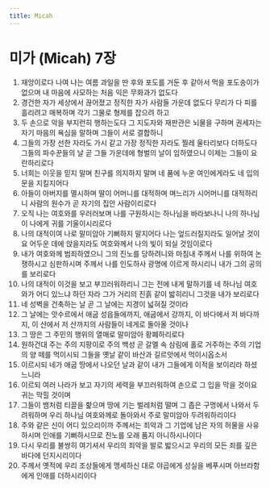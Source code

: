 ```yaml
---
title: Micah
---
```


# 미가 (Micah) 7장
1. 재앙이로다 나여 나는 여름 과일을 딴 후와 포도를 거둔 후 같아서 먹을 포도송이가 없으며 내 마음에 사모하는 처음 익은 무화과가 없도다
1. 경건한 자가 세상에서 끊어졌고 정직한 자가 사람들 가운데 없도다 무리가 다 피를 흘리려고 매복하며 각기 그물로 형제를 잡으려 하고
1. 두 손으로 악을 부지런히 행하는도다 그 지도자와 재판관은 뇌물을 구하며 권세자는 자기 마음의 욕심을 말하며 그들이 서로 결합하니
1. 그들의 가장 선한 자라도 가시 같고 가장 정직한 자라도 찔레 울타리보다 더하도다 그들의 파수꾼들의 날 곧 그들 가운데에 형벌의 날이 임하였으니 이제는 그들이 요란하리로다
1. 너희는 이웃을 믿지 말며 친구를 의지하지 말며 네 품에 누운 여인에게라도 네 입의 문을 지킬지어다
1. 아들이 아버지를 멸시하며 딸이 어머니를 대적하며 며느리가 시어머니를 대적하리니 사람의 원수가 곧 자기의 집안 사람이리로다
1. 오직 나는 여호와를 우러러보며 나를 구원하시는 하나님을 바라보나니 나의 하나님이 나에게 귀를 기울이시리로다
1. 나의 대적이여 나로 말미암아 기뻐하지 말지어다 나는 엎드러질지라도 일어날 것이요 어두운 데에 앉을지라도 여호와께서 나의 빛이 되실 것임이로다
1. 내가 여호와께 범죄하였으니 그의 진노를 당하려니와 마침내 주께서 나를 위하여 논쟁하시고 심판하시며 주께서 나를 인도하사 광명에 이르게 하시리니 내가 그의 공의를 보리로다
1. 나의 대적이 이것을 보고 부끄러워하리니 그는 전에 내게 말하기를 네 하나님 여호와가 어디 있느냐 하던 자라 그가 거리의 진흙 같이 밟히리니 그것을 내가 보리로다
1. 네 성벽을 건축하는 날 곧 그 날에는 지경이 넓혀질 것이라
1. 그 날에는 앗수르에서 애굽 성읍들에까지, 애굽에서 강까지, 이 바다에서 저 바다까지, 이 산에서 저 산까지의 사람들이 네게로 돌아올 것이나
1. 그 땅은 그 주민의 행위의 열매로 말미암아 황폐하리로다
1. 원하건대 주는 주의 지팡이로 주의 백성 곧 갈멜 속 삼림에 홀로 거주하는 주의 기업의 양 떼를 먹이시되 그들을 옛날 같이 바산과 길르앗에서 먹이시옵소서
1. 이르시되 네가 애굽 땅에서 나오던 날과 같이 내가 그들에게 이적을 보이리라 하셨느니라
1. 이르되 여러 나라가 보고 자기의 세력을 부끄러워하여 손으로 그 입을 막을 것이요 귀는 막힐 것이며
1. 그들이 뱀처럼 티끌을 핥으며 땅에 기는 벌레처럼 떨며 그 좁은 구멍에서 나와서 두려워하며 우리 하나님 여호와께로 돌아와서 주로 말미암아 두려워하리이다
1. 주와 같은 신이 어디 있으리이까 주께서는 죄악과 그 기업에 남은 자의 허물을 사유하시며 인애를 기뻐하시므로 진노를 오래 품지 아니하시나이다
1. 다시 우리를 불쌍히 여기셔서 우리의 죄악을 발로 밟으시고 우리의 모든 죄를 깊은 바다에 던지시리이다
1. 주께서 옛적에 우리 조상들에게 맹세하신 대로 야곱에게 성실을 베푸시며 아브라함에게 인애를 더하시리이다
